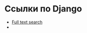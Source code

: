 # Ссылки по Django
+ [Full text search](https://pganalyze.com/blog/full-text-search-django-postgres)
+ 

